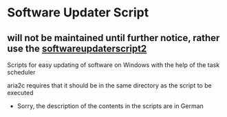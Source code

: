 # Software Updater Script

## will not be maintained until further notice, rather use the [softwareupdaterscript2](https://github.com/LizenzFass78851/softwareupdaterscript2)

Scripts for easy updating of software on Windows with the help of the task scheduler

aria2c requires that it should be in the same directory as the script to be executed

- Sorry, the description of the contents in the scripts are in German
